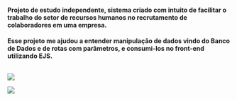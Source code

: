 <h4>Projeto de estudo independente, sistema criado com intuito de facilitar o trabalho do setor de recursos humanos no recrutamento de colaboradores em uma empresa.<h4>

<p>Esse projeto me ajudou a entender manipulação de dados vindo do Banco de Dados e de rotas com parâmetros, e consumi-los no front-end utilizando EJS.<p>

<br />

<img src="https://i.imgur.com/rp7zPD1.png"/>
<div></div>
<img src="https://i.imgur.com/ypAvDDp.png"/>


